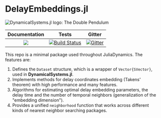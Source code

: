 # DelayEmbeddings.jl

![DynamicalSystems.jl logo: The Double Pendulum](https://i.imgur.com/nFQFdB0.gif)

| **Documentation**   |  **Tests**     |  Gitter |
|:--------:|:-------------------:|:-----:|
|[![](https://img.shields.io/badge/docs-latest-blue.svg)](https://JuliaDynamics.github.io/DynamicalSystems.jl/dev) | [![Build Status](https://travis-ci.org/JuliaDynamics/DelayEmbeddings.jl.svg?branch=master)](https://travis-ci.org/JuliaDynamics/DelayEmbeddings.jl) | [![Gitter](https://img.shields.io/gitter/room/nwjs/nw.js.svg)](https://gitter.im/JuliaDynamics/Lobby)


This repo is a minimal package used throughout JuliaDynamics. The features are:

1. Defines the `Dataset` structure, which is a wrapper of `Vector{SVector}`, used in **DynamicalSystems.jl**.
2. Implements methods for delay coordinates embedding (Takens' theorem) with high performance and many features.
3. Algorithms for estimating optimal delay embedding parameters, the delay time and the number of temporal neighbors (generalization of the "embedding dimension").
3. Provides a unified `neighborhood` function that works across different kinds of nearest neighbor searching packages.

<!-- test -->
